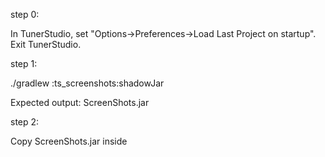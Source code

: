 
step 0:

In TunerStudio, set "Options->Preferences->Load Last Project on startup". Exit TunerStudio.


step 1:

./gradlew :ts_screenshots:shadowJar

Expected output: ScreenShots.jar


step 2:

Copy ScreenShots.jar inside
